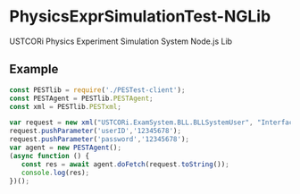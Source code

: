 # PhysicsExprSimulationTest-NGLib

USTCORi Physics Experiment Simulation System Node.js Lib


## Example

```JavaScript
const PESTlib = require('./PESTest-client');
const PESTAgent = PESTlib.PESTAgent;
const xml = PESTlib.PESTxml;

var request = new xml("USTCORi.ExamSystem.BLL.BLLSystemUser", "InterfaceLogin");
request.pushParameter('userID','12345678');
request.pushParameter('password','12345678');
var agent = new PESTAgent();
(async function () {
   const res = await agent.doFetch(request.toString());
   console.log(res);
})();
```
